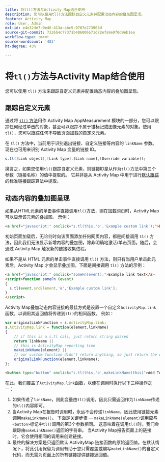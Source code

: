 ```yaml
---
title: 将tl()方法与Activity Map结合使用
description: 您可以使用tl()方法跟踪自定义元素并配置动态内容的叠加图呈现。
feature: Activity Map
role: User, Admin
exl-id: e4e32de7-0e46-413a-abc9-9707e273903d
source-git-commit: 7226b4c77371b486006671d72efa9e0f0d9eb1ea
workflow-type: tm+mt
source-wordcount: '483'
ht-degree: 43%

---
```


# 将`tl()`方法与Activity Map结合使用

您可以使用 `tl()` 方法来跟踪自定义元素并配置动态内容的叠加图呈现。

## 跟踪自定义元素

通过将 [`tl()` 方法](/help/implement/vars/functions/tl-method.md)用作 Activity Map AppMeasurement 模块的一部分，您可以跟踪任何经过单击的对象，甚至可以跟踪不属于锚标记或图像元素的对象。使用`tl()`，您可以跟踪任何不导致页面加载的自定义元素。

在 `tl()` 方法中，当前用于识别退出链接、自定义链接等内容的 `linkName` 参数。现在也可用来识别 Activity Map 变量的链接 ID。

```js
s.tl([Link object],[Link type],[Link name],[Override variable]);
```

换言之，如果您使用`tl()`跟踪自定义元素，则链接ID是从作为`tl()`方法中第三个参数（链接名称）的值中提取的。 它并非是从 Activity Map 中用于进行[默认跟踪](activitymap-link-tracking-methodology.md)的标准链接跟踪算法中提取。

## 动态内容的叠加图呈现

如果从HTML元素的单击事件直接调用`tl()`方法，则在加载网页时，Activity Map可以显示该元素的叠加图。 示例：

```html
<a href="javascript:" onclick="s.tl(this,'o','Example custom link');">Example link text</a>
```

初始页面加载后，无论何时向该页面添加任何网页内容，都是间接调用 `tl()` 方法，因此我们无法显示新增内容的叠加图，除非明确地激活/单击页面。随后，会通过 Activity Map 触发新的链接收集进程。

如果不是从 HTML 元素的单击事件直接调用 `tl()` 方法，则只有当用户单击此元素后，Activity Map 才会显示叠加图。下面是间接调用 `tl()` 方法的示例：

```html
<a href="javascript:" onclick="someFn(event);">Example link text</a>
<script>function someFn (event)
{
  s.tl(event.srcElement,'o','Example custom link');
}
</script>
```

Activity Map叠加动态内容链接的最佳方式是设置一个自定义`ActivityMap.link`函数，以调用其返回值将传递到`tl()`的相同函数。 例如：

```js
var originalLinkFunction = s.ActivityMap.link;
s.ActivityMap.link = function(element,linkName)
{
    // if this is a s.tl call, just return string passed
    return linkName ||      
    // this is ActivityMap reporting time
    makeLinkName(element) ||
    // our custom function didn't return anything, so just return the default ActivityMap Link
    originalLinkFunction(element,linkName);
};
```

```html
<button type="button" onclick="s.tl(this,'o',makeLinkName(this)">Add To Cart</button>
```

在此，我们覆盖了`ActivityMap.link`函数，以便在调用时执行以下三种操作之一：

1. 如果传递了`linkName`，则此变量由`tl()`调用，因此只需返回作为`linkName`传递的`tl()`内容即可。
2. 当Activity Map在报告时调用时，永远不会传递`linkName`，因此使用链接元素调用`makeLinkName()`。 下面是关键步骤 — `makeLinkName(element)`调用应与`<button>`标记中`tl()`调用的第3个参数相同。 这意味着在调用`tl()`时，我们会跟踪由`makeLinkName()`返回的字符串。 当Activity Map报告页面上的链接时，它会使用相同的调用来创建链接。
3. 最终的解决方案是只返回默认 ActivityMap 链接函数的原始返回值。在默认情况下，将此引用保留为调用有助于您只需覆盖或编写`makeLinkName()`的自定义代码，而无需为页面上的所有链接提供链接返回值。
